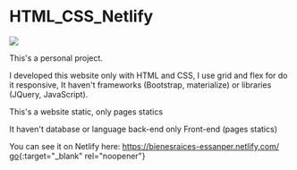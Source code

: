 # HTML_CSS_Netlify
![](https://pixelswap.fr/thumbs/1300x500c/2018-09/netlify-static.jpg)


This's a personal project.

I developed this website only with HTML and CSS, I use grid and flex for do it responsive, It haven't frameworks (Bootstrap, materialize) or libraries (JQuery, JavaScript).

This's a website static, only pages statics 

It haven't database or language back-end only Front-end (pages statics)

You can see it on Netlify here:
https://bienesraices-essanper.netlify.com/
[go](http://stackoverflow.com){:target="_blank" rel="noopener"}
